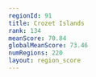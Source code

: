 ```yaml
---
regionId: 91
title: Crozet Islands
rank: 134
meanScore: 70.84
globalMeanScore: 73.46
numRegions: 220
layout: region_score
---
```

